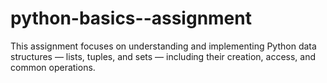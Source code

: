 # python-basics--assignment
This assignment focuses on understanding and implementing Python data structures — lists, tuples, and sets — including their creation, access, and common operations.
